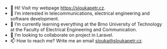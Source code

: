 - 👋 Hi! Visit my webpage https://sloukapetr.cz.
- 👀 I’m interested in telecommunications, electrical engineering and software development. 
- 🌱 I’m currently learning everything at the Brno University of Technology at the Faculty of Electrical Engineering and Communication.
- 💞️ I’m looking to collaborate on project in Laravel.
- 📫 How to reach me? Write me an email slouka@sloukapetr.cz.

<!---
sloukapetr/sloukapetr is a ✨ special ✨ repository because its `README.md` (this file) appears on your GitHub profile.
You can click the Preview link to take a look at your changes.
--->
